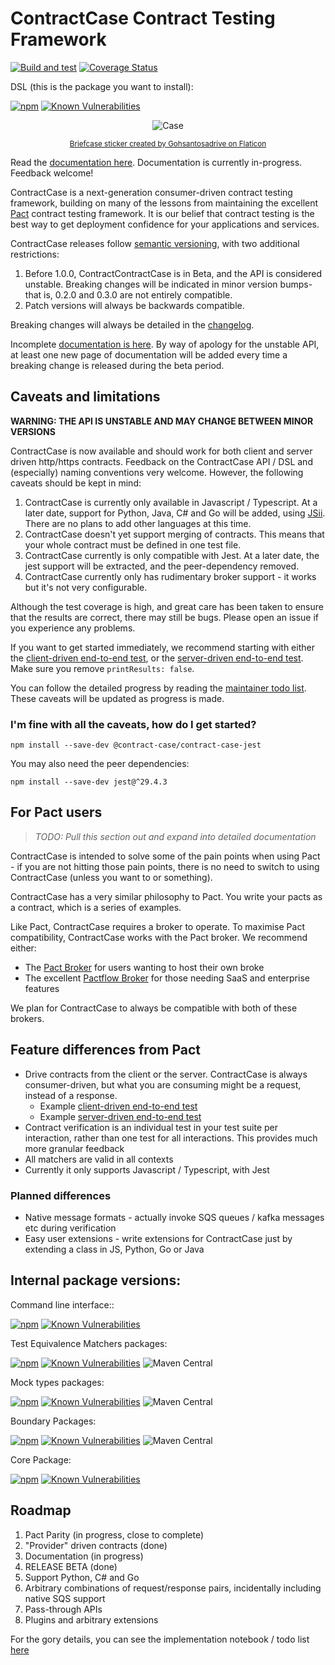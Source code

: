 # ContractCase Contract Testing Framework

[![Build and test](https://github.com/case-contract-testing/case/actions/workflows/build-and-test.yml/badge.svg?branch=main)](https://github.com/case-contract-testing/case/actions/workflows/build-and-test.yml)
[![Coverage Status](https://coveralls.io/repos/github/case-contract-testing/case/badge.svg?branch=main)](https://coveralls.io/github/case-contract-testing/case?branch=main)

DSL (this is the package you want to install):

[![npm](https://img.shields.io/npm/v/@contract-case/contract-case-jest.svg)](https://www.npmjs.com/package/@contract-case/contract-case-jest)
[![Known Vulnerabilities](https://snyk.io/test/github/case-contract-testing/contract-case/badge.svg?targetFile=packages/contract-case-jest/package.json)](https://snyk.io/test/github/case-contract-testing/contract-case/?targetFile=packages/contract-case-jest//package.json)

<span align="center">

![Case](https://github.com/case-contract-testing/contract-case/raw/main/docs/suitcase.png)

<sub>[Briefcase sticker created by Gohsantosadrive on Flaticon](https://www.flaticon.com/free-stickers/law)</sub>

</span>

Read the [documentation here](https://case.contract-testing.io/docs/intro/). Documentation is currently in-progress. Feedback welcome!

ContractCase is a next-generation consumer-driven contract testing framework, building
on many of the lessons from maintaining the excellent [Pact](pact.io) contract testing
framework. It is our belief that contract testing is the best way to get
deployment confidence for your applications and services.

ContractCase releases follow [semantic versioning](https://semver.org/), with two additional restrictions:

1. Before 1.0.0, ContractContractCase is in Beta, and the API is considered unstable. Breaking changes will be indicated in minor
   version bumps- that is, 0.2.0 and 0.3.0 are not entirely compatible.
2. Patch versions will always be backwards compatible.

Breaking changes will always be detailed in the [changelog](./CHANGELOG.md).

Incomplete [documentation is here](https://case.contract-testing.io/docs/intro/). By way of apology for the unstable API, at least one new page of documentation will be added every time a breaking change is released during the beta period.

## Caveats and limitations

**WARNING: THE API IS UNSTABLE AND MAY CHANGE BETWEEN MINOR VERSIONS**

ContractCase is now available and should work for both client and server driven http/https
contracts. Feedback on the ContractCase API / DSL and (especially) naming
conventions very welcome. However, the following caveats should be kept in mind:

1. ContractCase is currently only available in Javascript / Typescript. At a later date, support for Python, Java, C# and Go will be added, using [JSii](https://aws.github.io/jsii/). There are no plans to add other languages at this time.
1. ContractCase doesn't yet support merging of contracts. This means that your whole contract must be defined in one test file.
1. ContractCase currently is only compatible with Jest. At a later date, the jest support will be extracted, and the peer-dependency removed.
1. ContractCase currently only has rudimentary broker support - it works but it's not very configurable.

Although the test coverage is high, and great care has been taken to ensure that the results are correct, there may still be bugs. Please open an issue if you experience any problems.

If you want to get started immediately, we recommend starting with either the [client-driven end-to-end test](src/index.http.requestingCDC.spec.ts), or the [server-driven end-to-end test](src/index.http.respondingPDC.spec.ts). Make sure you remove `printResults: false`.

You can follow the detailed progress by reading the [maintainer todo list](./docs/maintainers/todo.md). These caveats will be updated as progress is made.

### I'm fine with all the caveats, how do I get started?

```
npm install --save-dev @contract-case/contract-case-jest
```

You may also need the peer dependencies:

```
npm install --save-dev jest@^29.4.3
```

## For Pact users

> _TODO: Pull this section out and expand into detailed documentation_

ContractCase is intended to solve some of the pain points when using Pact - if
you are not hitting those pain points, there is no need to switch to using ContractCase (unless
you want to or something).

ContractCase has a very similar philosophy to Pact. You write your pacts as a contract, which is a series of examples.

Like Pact, ContractCase requires a broker to operate. To maximise Pact compatibility, ContractCase works with the Pact broker. We
recommend either:

- The [Pact Broker](https://github.com/pact-foundation/pact_broker) for users wanting to host their own broke
- The excellent [Pactflow Broker](https://pactflow.io) for those needing SaaS and enterprise features

We plan for ContractCase to always be compatible with both of these brokers.

## Feature differences from Pact

- Drive contracts from the client or the server. ContractCase is always consumer-driven, but what you are consuming might be a request, instead of a response.
  - Example [client-driven end-to-end test](src/index.http.requestingCDC.spec.ts)
  - Example [server-driven end-to-end test](src/index.http.respondingPDC.spec.ts)
- Contract verification is an individual test in your test suite per interaction, rather than one test for all interactions. This provides much more granular feedback
- All matchers are valid in all contexts
- Currently it only supports Javascript / Typescript, with Jest

### Planned differences

- Native message formats - actually invoke SQS queues / kafka messages etc during verification
- Easy user extensions - write extensions for ContractCase just by extending a class in JS, Python, Go or Java

## Internal package versions:

Command line interface::

[![npm](https://img.shields.io/npm/v/@contract-case/cli.svg?label=cli%3A%20npm)](https://www.npmjs.com/package/@contract-case/cli)
[![Known Vulnerabilities](https://snyk.io/test/github/case-contract-testing/contract-case/badge.svg?targetFile=packages/contract-case-cli/package.json)](https://snyk.io/test/github/case-contract-testing/contract-case/?targetFile=packages/contract-case-cli/package.json)

Test Equivalence Matchers packages:

[![npm](https://img.shields.io/npm/v/@contract-case/test-equivalence-matchers.svg?label=test-equivalence-matchers%3A%20npm)](https://www.npmjs.com/package/@contract-case/test-equivalence-matchers)
[![Known Vulnerabilities](https://snyk.io/test/github/case-contract-testing/contract-case/badge.svg?targetFile=packages/test-equivalence-matchers/package.json)](https://snyk.io/test/github/case-contract-testing/contract-case/?targetFile=packages/test-equivalence-matchers/package.json)
![Maven Central](https://img.shields.io/maven-central/v/io.contract-testing.contractcase/test-equivalence-matchers?label=test-equivalence-matchers%3A%20maven)

Mock types packages:

[![npm](https://img.shields.io/npm/v/@contract-case/case-example-mock-types.svg?label=case-example-mock-types%3A%20npm)](https://www.npmjs.com/package/@contract-case/case-example-mock-types)
[![Known Vulnerabilities](https://snyk.io/test/github/case-contract-testing/contract-case/badge.svg?targetFile=packages/case-example-mock-types/package.json)](https://snyk.io/test/github/case-contract-testing/contract-case/?targetFile=packages/case-example-mock-types/package.json)
![Maven Central](https://img.shields.io/maven-central/v/io.contract-testing.contractcase/case_example_mock_types?label=case_example_mock_types%3A%20maven)

Boundary Packages:

[![npm](https://img.shields.io/npm/v/@contract-case/case-boundary.svg?label=case-boundary%3A%20npm)](https://www.npmjs.com/package/@contract-case/case-boundary)
[![Known Vulnerabilities](https://snyk.io/test/github/case-contract-testing/contract-case/badge.svg?targetFile=packages/case-boundary/package.json)](https://snyk.io/test/github/case-contract-testing/contract-case?targetFile=packages/case-boundary/package.json)
![Maven Central](https://img.shields.io/maven-central/v/io.contract-testing.contractcase/case_boundary?label=case_boundary%3A%20maven)

Core Package:

[![npm](https://img.shields.io/npm/v/@contract-case/case-core.svg)](https://www.npmjs.com/package/@contract-case/case-core)
[![Known Vulnerabilities](https://snyk.io/test/github/case-contract-testing/contract-case/badge.svg?targetFile=packages/case-core/package.json)](https://snyk.io/test/github/case-contract-testing/contract-case/?targetFile=packages/case-core/package.json)

## Roadmap

1. Pact Parity (in progress, close to complete)
2. "Provider" driven contracts (done)
3. Documentation (in progress)
4. RELEASE BETA (done)
5. Support Python, C# and Go
6. Arbitrary combinations of request/response pairs, incidentally including native SQS support
7. Pass-through APIs
8. Plugins and arbitrary extensions

For the gory details, you can see the implementation notebook / todo list [here](docs/maintainers/todo.md)

<!--- cspell:dictionaries !html --->
